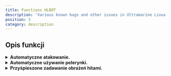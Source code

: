 ```yaml
---
title: Functions HLBOT
description: 'Various known bugs and other issues in Ultramarine Linux.'
position: 5
category: description
---
```


## Opis funkcji

<details><summary><strong>Automatyczne atakowanie.</strong></summary>


1. Automatyczna rotacja
2. Zmieniaj spoty
3. Teleportuj między spotami
4. Prędkość rotacji oraz co ile sekund ma zmieniać spota
5. Minimalna ilość potworów do zastania na spocie
6. Lista spotów 
#### Robi ważenie, prawda?

</details>
<details>
<summary><strong>Automatyczne używanie pelerynki.</strong></summary>

1. Minimalna prędkość używania peleryny
2. Maksymalna prędkość używania peleryny.
3. Tryb pelerynki: Normalny (Zwykłe używanie pelerynki)
4.  Tryb pelerynki: Moblock (Teleportuje wizualnie moby pod postać)
5. Tryb pelerynki: Mega (Teleportuje się po spocie przyciągając moby z dalszych obszarów)
(Na lepiej zabezpieczonych serwerach może nie działać)
(Na lepiej zabezpieczonych serwerach może być wykrywany przez system logów)
6. Miejsce na włożenie pelerynki
(Jeżeli nie włożysz peleryny serwerowej bot będzie używał Waithacka do przyciągania mobów)
7. Ilość mobów od ilu ma używać pelerynki 
#### Robi ważenie, prawda?

</details>
<details><summary><strong>Przyśpieszone zadawanie obrażeń hitami.</strong></summary>

<alert type='info'>Działanie Waithacka jest w pełni zależne od zabezpieczeń serwera
Na lepiej zabezpieczonych serwerach, może być wykrywany przez system logów</alert>

Można wybrać jakie cele ma atakować waithack
1.  Potwory
2. Bossy
3. Metiny
4. Inne 
    <alert type='info'>
    Dodajemy cele, na które ma działać Waithack
    </alert>
5. Prędkość atakowania (w sekundach)
6. Zasięg atakowania
7. Rysuj linie w grze
8. Nie atakuj celów w ścianach
9. Zasięgowy waithack
    <alert type='info'>
    Teleportuje do celów i je bije
    </alert>
10. Maksymalna ilość potworów do atakowania.
11. Nie zadawaj obrażeń zwykłymi atakami 
    <alert type='info'>
    Zwykłe hity nie działają, zadajemy obrażenia tylko poprzez Waithacka
    </alert>
12. Zwiększ ilość potworów do bicia przy zwykłych atakach
    <alert type='info'>
    Standardowo metin ogranicza ilość bitych celów do `16`.
    Funkcja ta pozwala na zadawanie obrażeń wszystkim celom w zasięgu ataku. 
    </alert>
13. Lista potworów które waithack ma bić w przypadku zaznaczenia opcji Inne(4)
#### Robi ważenie, prawda?

</details>